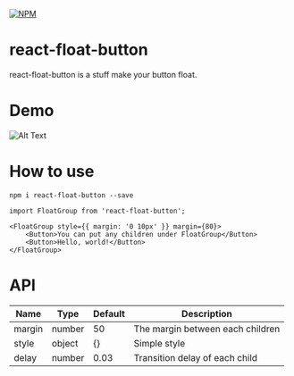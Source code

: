 [![NPM](https://nodei.co/npm/react-float-button.png)](https://npmjs.org/package/react-float-button)

# react-float-button

react-float-button is a stuff make your button float.

# Demo
![Alt Text](https://media.giphy.com/media/l4EpbSsKWt3nupn4Q/giphy.gif)

# How to use
```
npm i react-float-button --save
```
```
import FloatGroup from 'react-float-button';

<FloatGroup style={{ margin: '0 10px' }} margin={80}>
    <Button>You can put any children under FloatGroup</Button>
    <Button>Hello, world!</Button>
</FloatGroup>
```
# API
| Name | Type | Default	| Description |
| ------ | ------ | ------ | ------ |
| margin | number | 50 | The margin between each children |
| style | object | {} | Simple style |
| delay | number | 0.03 | Transition delay of each child |
